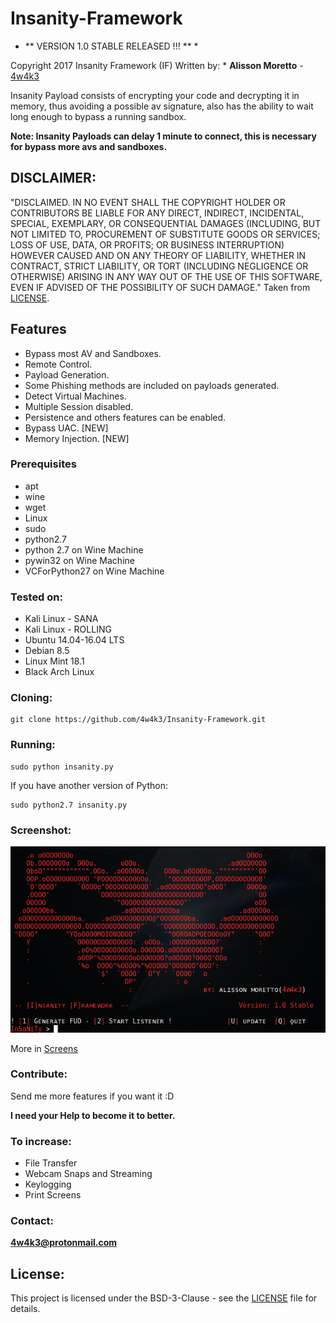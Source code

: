 # Insanity-Framework

* **  VERSION 1.0 STABLE RELEASED !!! ** *

Copyright 2017 Insanity Framework (IF)
Written by: * **Alisson Moretto** - [4w4k3](https://github.com/4w4k3)

Insanity Payload consists of encrypting your code and decrypting it in memory, thus avoiding a possible av signature, also has the ability to wait long enough to bypass a running sandbox. 

**Note: Insanity Payloads can delay 1 minute to connect, this is necessary for bypass more avs and sandboxes.**

## DISCLAIMER: 

"DISCLAIMED. IN NO EVENT SHALL THE COPYRIGHT HOLDER OR CONTRIBUTORS BE LIABLE
FOR ANY DIRECT, INDIRECT, INCIDENTAL, SPECIAL, EXEMPLARY, OR CONSEQUENTIAL
DAMAGES (INCLUDING, BUT NOT LIMITED TO, PROCUREMENT OF SUBSTITUTE GOODS OR
SERVICES; LOSS OF USE, DATA, OR PROFITS; OR BUSINESS INTERRUPTION) HOWEVER
CAUSED AND ON ANY THEORY OF LIABILITY, WHETHER IN CONTRACT, STRICT LIABILITY,
OR TORT (INCLUDING NEGLIGENCE OR OTHERWISE) ARISING IN ANY WAY OUT OF THE USE
OF THIS SOFTWARE, EVEN IF ADVISED OF THE POSSIBILITY OF SUCH DAMAGE."
Taken from [LICENSE](LICENSE).

## Features 

- Bypass most AV and Sandboxes.
- Remote Control.
- Payload Generation.
- Some Phishing methods are included on payloads generated.
- Detect Virtual Machines.
- Multiple Session disabled.
- Persistence and others features can be enabled.
- Bypass UAC. [NEW]
- Memory Injection. [NEW]

### Prerequisites

* apt
* wine
* wget
* Linux
* sudo
* python2.7
* python 2.7 on Wine Machine
* pywin32 on Wine Machine
* VCForPython27 on Wine Machine

### Tested on:

+ Kali Linux - SANA
+ Kali Linux - ROLLING
+ Ubuntu 14.04-16.04 LTS
+ Debian 8.5
+ Linux Mint 18.1
+ Black Arch Linux

### Cloning:
```
git clone https://github.com/4w4k3/Insanity-Framework.git
```

### Running:
```
sudo python insanity.py
```

If you have another version of Python:

```
sudo python2.7 insanity.py
```

### Screenshot:
![Shot](https://github.com/4w4k3/Insanity-Framework/blob/master/Screens/shot.png)

More in [Screens](Screens)

### Contribute:
Send me more features if you want it :D

**I need your Help to become it to better.**

### To increase:
- File Transfer
- Webcam Snaps and Streaming
- Keylogging
- Print Screens

### Contact:
**4w4k3@protonmail.com**

## License:

This project is licensed under the BSD-3-Clause - see the [LICENSE](LICENSE) file for details.
